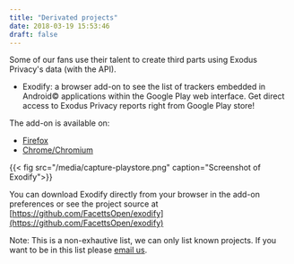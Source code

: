 ```yaml
---
title: "Derivated projects"
date: 2018-03-19 15:53:46
draft: false
---
```


Some of our fans use their talent to create third parts using Exodus Privacy's data (with the API).

* Exodify: a browser add-on to see the list of trackers embedded in Android© applications within the Google Play web interface. Get direct access to Exodus Privacy reports right from Google Play store!

The add-on is available on:

* [Firefox](https://addons.mozilla.org/en-US/firefox/addon/exodify/)
* [Chrome/Chromium](https://chrome.google.com/webstore/detail/exodify/imfbjeceaelpdlhbeembaocakecajhlm) 

{{< fig src="/media/capture-playstore.png" caption="Screenshot of Exodify">}}

You can download Exodify directly from your browser in the add-on preferences or see the project source at [https://github.com/FacettsOpen/exodify](https://github.com/FacettsOpen/exodify) 

Note: This is a non-exhautive list, we can only list known projects. If you want to be in this list please [email us](mailto://bureau@xodus-privacy.eu.org). 